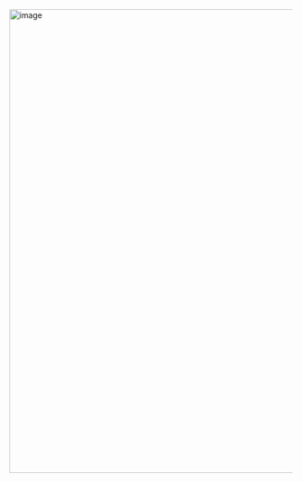 <img width="1470" height="825" alt="image" src="https://github.com/user-attachments/assets/1aa66229-8d88-4f3c-ad2c-3d3130415301" />
